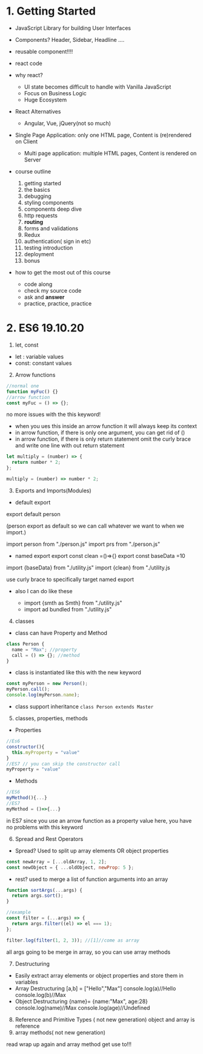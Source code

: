 # 1. Getting Started

- JavaScript Library for building User Interfaces
- Components? Header, Sidebar, Headline ....
- reusable component!!!!
- react code
- why react?
  - UI state becomes difficult to handle with Vanilla JavaScript
  - Focus on Business Logic
  - Huge Ecosystem
- React Alternatives
  - Angular, Vue, jQuery(not so much)
- Single Page Application: only one HTML page, Content is (re)rendered on Client
  - Multi page application: multiple HTML pages, Content is rendered on Server
- course outline

  1. getting started
  2. the basics
  3. debugging
  4. styling components
  5. components deep dive
  6. http requests
  7. **routing**
  8. forms and validations
  9. Redux
  10. authentication( sign in etc)
  11. testing introduction
  12. deployment
  13. bonus

- how to get the most out of this course
  - code along
  - check my source code
  - ask and **answer**
  - practice, practice, practice

# 2. ES6 19.10.20

1.  let, const

- let : variable values
- const: constant values

2. Arrow functions

```js
//normal one
function myFuc() {}
//arrow function
const myFuc = () => {};
```

no more issues with the this keyword!

- when you ues this inside an arrow function it will always keep its context
- in arrow function, if there is only one argument, you can get rid of ()
- in arrow function, if there is only return statement omit the curly brace and write one line with out return statement

```js
let multiply = (number) => {
  return number * 2;
};

multiply = (number) => number * 2;
```

3. Exports and Imports(Modules)

- default export

export default person

(person export as default so we can call whatever we want to when we import.)

import person from "./person.js"
import prs from "./person.js"

- named export
  export const clean =()=>{}
  export const baseData =10

import {baseData} from "./utility.js"
import {clean} from "./utility.js

use curly brace to specifically target
named export

- also I can do like these

  - import {smth as Smth} from "./utility.js"
  - import ad bundled from "./utility.js"

4. classes

- class can have Property and Method

```js
class Person {
  name = "Max"; //property
  call = () => {}; //method
}
```

- class is instantiated like this with the new keyword

```js
const myPerson = new Person();
myPerson.call();
console.log(myPerson.name);
```

- class support inheritance
  `class Person extends Master`

5. classes, properties, methods

- Properties

```js
//Es6
constructor(){
  this.myProperty = "value"
}
//ES7 // you can skip the constructor call
myProperty = "value"
```

- Methods

```js
//ES6
myMethod(){...}
//ES7
myMethod = ()=>{...}
```

in ES7 since you use an arrow function as a property value here, you have no problems with this keyword

6. Spread and Rest Operators

- Spread?
  Used to split up array elements OR object properties

```js
const newArray = [...oldArray, 1, 2];
const newObject = { ...oldObject, newProp: 5 };
```

- rest?
  used to merge a list of function arguments into an array

```js
function sortArgs(...args) {
  return args.sort();
}

//example
const filter = (...args) => {
  return args.filter((el) => el === 1);
};

filter.log(filter(1, 2, 3)); //[1]//come as array
```

all args going to be merge in array, so you can use array methods

7. Destructuring

- Easily extract array elements or object properties and store them in variables
- Array Destructuring
  [a,b] = ["Hello","Max"]
  console.log(a)//Hello
  console.log(b)//Max
- Object Destructuring
  {name}= {name:"Max", age:28}
  console.log(name)//Max
  console.log(age)//Undefined

8. Reference and Primitive Types ( not new generation)
   object and array is reference
9. array methods( not new generation)

read wrap up again and array method get use to!!!
